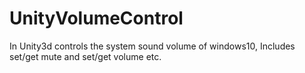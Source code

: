 # UnityVolumeControl
In Unity3d controls the system sound volume of windows10,  Includes set/get mute and set/get volume etc.
